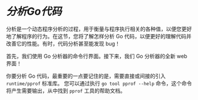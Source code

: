 # *分析Go代码*

分析是一个动态程序分析的过程，用于衡量与程序执行相关的各种值，以便您更好地了解程序的行为。在这节，您将了解怎样分析 Go 代码，以便更好的理解代码并改善它的性能。有时，代码分析甚至能发现 bug！

首先，我们使用 Go 分析器的命令行界面。接下来，我们 Go 分析器的全新 web 界面！

你要分析 Go 代码，最重要的一点要记住的是，需要直接或间接的引入 `runtime/pprof` 标准库。 您可以通过执行 `go tool pprof --help` 命令，这个命令将产生需要输出，从中找到 `pprof` 工具的帮助文档。